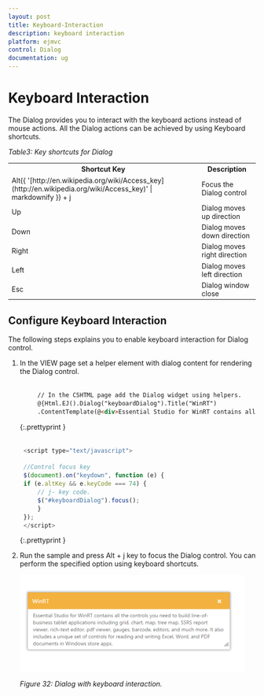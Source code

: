 ```yaml
---
layout: post
title: Keyboard-Interaction
description: keyboard interaction	
platform: ejmvc
control: Dialog
documentation: ug
---
```


# Keyboard Interaction	

The Dialog provides you to interact with the keyboard actions instead of mouse actions. All the Dialog actions can be achieved by using Keyboard shortcuts.

_Table3: Key shortcuts for Dialog_

<table>
<tr>
<th>
Shortcut Key</th><th>
Description</th></tr>
<tr>
<td>
Alt{{ '[http://en.wikipedia.org/wiki/Access_key](http://en.wikipedia.org/wiki/Access_key)' | markdownify }} + j	</td><td>
Focus the Dialog control</td></tr>
<tr>
<td>
Up</td><td>
Dialog moves up direction</td></tr>
<tr>
<td>
Down</td><td>
Dialog moves down direction</td></tr>
<tr>
<td>
Right</td><td>
Dialog moves right direction</td></tr>
<tr>
<td>
Left</td><td>
Dialog moves left direction</td></tr>
<tr>
<td>
Esc</td><td>
Dialog window close</td></tr>
</table>

## Configure Keyboard Interaction

The following steps explains you to enable keyboard interaction for Dialog control.

1. In the VIEW page set a helper element with dialog content for rendering the Dialog control. 

   ~~~ html
   
		// In the CSHTML page add the Dialog widget using helpers.
		@{Html.EJ().Dialog("keyboardDialog").Title("WinRT")
		.ContentTemplate(@<div>Essential Studio for WinRT contains all the controls you need to build line-of-business tablet applications <span>including grid, chart, map, tree map, SSRS report viewer, rich-text editor, pdf viewer, gauges, barcode, editors, and much more.</span> It also includes a unique set of controls for reading and writing Excel, Word, and PDF documents in Windows store apps. </div>).Width(550).Render();}

   ~~~
   {:.prettyprint }

   ~~~ js
    
	<script type="text/javascript">
	
	//Control focus key
	$(document).on("keydown", function (e) { 
	if (e.altKey && e.keyCode === 74) { 
		// j- key code.
		$("#keyboardDialog").focus(); 
	    }
	});
	</script>

   ~~~
   {:.prettyprint }



2. Run the sample and press Alt + j key to focus the Dialog control. You can perform the specified option using keyboard shortcuts.

   ![](Keyboard-Interaction_images/Keyboard-Interaction_img1.png)

   _Figure 32: Dialog with keyboard interaction._







